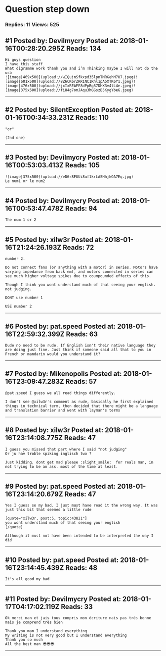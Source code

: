 # Question step down

### Replies: 11 Views: 525

## \#1 Posted by: Devilmycry Posted at: 2018-01-16T00:28:20.295Z Reads: 134

```
Hi guys question 
I have this staff 
What digramme work thank you and i’m Thinking maybe I will not do the usb 
![image|469x500](upload://wIQujnSfkxpd35lpnTMRGehM7U7.jpeg)![image|601x500](upload://8Z6CK6rZRR1NC1Rhl1pA5XTK6Y1.jpeg)![image|476x500](upload://jxIxREAFE8dPpRg87DHX3v4tL4e.jpeg)![image|375x500](upload://fi84g7omJAqu3hGGszB5KygYbeG.jpeg)
```

---
## \#2 Posted by: SilentException Posted at: 2018-01-16T00:34:33.231Z Reads: 110

```
"or"

(2nd one)
```

---
## \#3 Posted by: Devilmycry Posted at: 2018-01-16T00:53:03.413Z Reads: 105

```
![image|375x500](upload://eD6r8FUUi8uf1krLASHhjkOA7Eq.jpg)
Le num1 or le num2
```

---
## \#4 Posted by: Devilmycry Posted at: 2018-01-16T00:53:47.478Z Reads: 94

```
The num 1 or 2
```

---
## \#5 Posted by: xilw3r Posted at: 2018-01-16T21:24:26.193Z Reads: 72

```
number 2.

Do not connect fans (or anything with a motor) in series. Motors have varying impedance from back emf, and motors connected in series can see much higher voltage spikes due to coumpounded effects of this.

Though I think you wont understand much of that seeing your english. not judging.

DONT use number 1

USE number 2
```

---
## \#6 Posted by: pat.speed Posted at: 2018-01-16T22:59:32.399Z Reads: 63

```
Dude no need to be rude. If English isn't their native language they are doing just fine. Just think if someone said all that to you in French or mandarin would you understand it?
```

---
## \#7 Posted by: Mikenopolis Posted at: 2018-01-16T23:09:47.283Z Reads: 57

```
@pat.speed I guess we all read things differently. 

I don't see @xilw3r's comment as rude, basically he first explained things in technical term, then decided that there might be a language and translation barrier and went with layman's terms
```

---
## \#8 Posted by: xilw3r Posted at: 2018-01-16T23:14:08.775Z Reads: 47

```
I guess you missed that part where I said "not judging"
Or ju hav troble spiking inglisch two ? 

Just kidding, dont get mad please :slight_smile:  for reals man, im not trying to be an ass. most of the time at least.
```

---
## \#9 Posted by: pat.speed Posted at: 2018-01-16T23:14:20.679Z Reads: 47

```
Yes I guess so my bad. I just must have read it the wrong way. It was just this bit that seemed a little rude

[quote="xilw3r, post:5, topic:43821"]
you wont understand much of that seeing your english
[/quote]

Although it must not have been intended to be interpreted the way I did
```

---
## \#10 Posted by: pat.speed Posted at: 2018-01-16T23:14:45.439Z Reads: 48

```
It's all good my bad
```

---
## \#11 Posted by: Devilmycry Posted at: 2018-01-17T04:17:02.119Z Reads: 33

```
Ok merci man et jais tous compris mon écriture nais pas très bonne mais je comprend très bien 

Thank you man I understand everything 
My writing is not very good but I understand everything 
Thank you so much 
All the best man 😎😎😎
```

---
